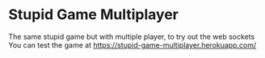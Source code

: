 # Stupid Game Multiplayer
The same stupid game but with multiple player, to try out the web sockets
You can test the game at https://stupid-game-multiplayer.herokuapp.com/
